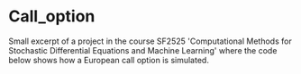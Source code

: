 # Call_option
Small excerpt of a project in the course SF2525 'Computational Methods for Stochastic Differential Equations and Machine Learning' where the code below shows how a European call option is simulated. 
